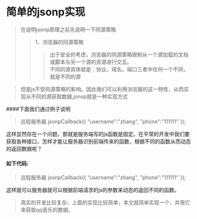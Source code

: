 # 简单的jsonp实现

> 在说明jsonp原理之前先说明一下同源策略
>>1、浏览器的同源策略
>>>出于安全的考虑，浏览器的同源策略限制从一个源加载的文档或脚本与另一个源的资源进行交互。<br/>不同的源具体就是：协议，域名，端口三者中任何一个不同，就是不同的源

>但是js不受同源策略的影响。因此我们可以利用浏览器的这一特性，从而实现从不同的源获取数据,jonsp就是一种实现方式

####下面我们通过例子说明

<!DOCTYPE>
<html>
<head>
    <title>jsonp</title>
    <script type="text/javascript">
    var jsonpCallback = function(data){
        alert('远程js带来的数据是：' + data.result);
    };
    </script>
    <script type="text/javascript" src="http://wwww.baidu.com/jsonpCallback.js"></script>
</head>
<body>

</body>
</html>

>远程服务器
jsonpCallback({
   "username":"zhang",
   "phone":"111111"
});

这样显然存在一个问题，那就是服务端写的js函数是固定。在平常的开发中我们要获取各种接口，怎样才能让服务器识别前端传来的函数，根据不同的函数从而动态的返回数据呢？

#### 如下代码:

<!DOCTYPE>
<html>
<head>
    <title>jsonp</title>
    <script type="text/javascript">
    // 得到航班信息查询结果后的回调函数
    var jsonpCallback = function(data){
       alert('远程js带来的数据是：' + data.result);
    };
    // 提供jsonp服务的url地址（不管是什么类型的地址，最终生成的返回值都是一段javascript代码）
    var url = "http://example.jsp?id=1&jsopnCallback=jsopnCallback";
    // 创建script标签，设置其属性
    var script = document.createElement('script');
    script.setAttribute('src', url);
    // 把script标签加入head，此时调用开始
    document.getElementsByTagName('head')[0].appendChild(script); 
    </script>
</head>
<body>

</body>
</html>

>远程服务器
jsonpCallback({
   "username":"zhang",
   "phone":"111111"
});

这样就可以服务器就可以根据前端请求的js的参数来动态的返回不同的函数。

>真实的开发比较复杂，上面的实现比较简单，本文就简单实现一个，并用它来获取qq音乐的数据。




